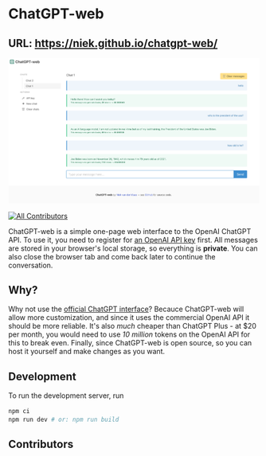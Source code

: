 # ChatGPT-web

## **URL**: https://niek.github.io/chatgpt-web/

![Screenshot of ChatGPT-web](.github/screenshot.png)

[![All Contributors](https://img.shields.io/github/all-contributors/Niek/chatgpt-web?color=ee8449&style=flat-square)](#contributors)

ChatGPT-web is a simple one-page web interface to the OpenAI ChatGPT API. To use it, you need to register for [an OpenAI API key](https://platform.openai.com/account/api-keys) first. All messages are stored in your browser's local storage, so everything is **private**. You can also close the browser tab and come back later to continue the conversation.

## Why?

Why not use the [official ChatGPT interface](https://chat.openai.com/)? Becauce ChatGPT-web will allow more customization, and since it uses the commercial OpenAI API it should be more reliable. It's also *much* cheaper than ChatGPT Plus - at $20 per month, you would need to use *10 million* tokens on the OpenAI API for this to break even. Finally, since ChatGPT-web is open source, so you can host it yourself and make changes as you want.

## Development

To run the development server, run

```bash
npm ci
npm run dev # or: npm run build
```

## Contributors

<!-- ALL-CONTRIBUTORS-LIST:START - Do not remove or modify this section -->
<!-- prettier-ignore-start -->
<!-- markdownlint-disable -->

<!-- markdownlint-restore -->
<!-- prettier-ignore-end -->

<!-- ALL-CONTRIBUTORS-LIST:END -->